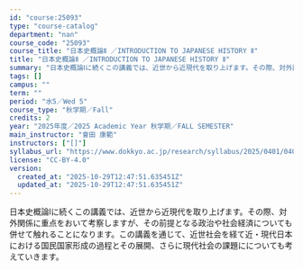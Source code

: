```yaml
---
id: "course:25093"
type: "course-catalog"
department: "nan"
course_code: "25093"
course_title: "日本史概論Ⅱ ／INTRODUCTION TO JAPANESE HISTORY Ⅱ"
title: "日本史概論Ⅱ ／INTRODUCTION TO JAPANESE HISTORY Ⅱ"
summary: "日本史概論Ⅰに続くこの講義では、近世から近現代を取り上げます。その際、対外関係に重点をおいて考察しますが、その前提となる政治や社会経済についても併せて触れることになります。この講義を通じて、近世社会を経て近・現代日本における国民国家形成の過…"
tags: []
campus: ""
term: ""
period: "水5／Wed 5"
course_type: "秋学期／Fall"
credits: 2
year: "2025年度／2025 Academic Year 秋学期／FALL SEMESTER"
main_instructor: "會田 康範"
instructors: ["[]"]
syllabus_url: "https://www.dokkyo.ac.jp/research/syllabus/2025/0401/0401_25093_ja_JP.html"
license: "CC-BY-4.0"
version:
  created_at: "2025-10-29T12:47:51.635451Z"
  updated_at: "2025-10-29T12:47:51.635451Z"
---
```

日本史概論Ⅰに続くこの講義では、近世から近現代を取り上げます。その際、対外関係に重点をおいて考察しますが、その前提となる政治や社会経済についても併せて触れることになります。この講義を通じて、近世社会を経て近・現代日本における国民国家形成の過程とその展開、さらに現代社会の課題にについても考えていきます。
